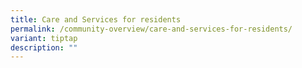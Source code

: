 ```yaml
---
title: Care and Services for residents
permalink: /community-overview/care-and-services-for-residents/
variant: tiptap
description: ""
---
```

<p></p>